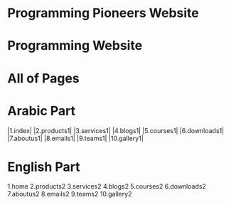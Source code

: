 # Programming Pioneers Website
# Programming Website
# All of Pages
# Arabic Part
|1.index|
|2.products1|
|3.services1|
|4.blogs1|
|5.courses1|
|6.downloads1|
|7.aboutus1|
|8.emails1|
|9.teams1|
|10.gallery1|
# English Part
1.home
2.products2
3.services2
4.blogs2
5.courses2
6.downloads2
7.aboutus2
8.emails2
9.teams2
10.gallery2

